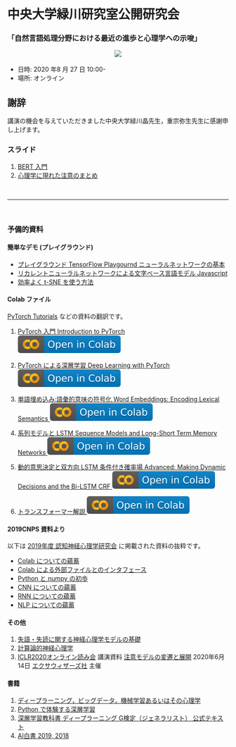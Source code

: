 # 中央大学緑川研究室公開研究会

### 「自然言語処理分野における最近の進歩と心理学への示唆」

<div align="center">
<img src="https://chuo-u.webex.com/cmp3300/fileDownloadServlet?filekey=QUhTSwAAAARatkd9CK41hD3MFYrcP5zcXLEKUYlYOKA5XIArwX22krfVWm-arh5pmFl_7CxoBgSc8zzbUyCK2n4Yoh3bsQo9fs-qrJlP50Xcto3VbILaJIvWjEHOAIpw3fz-zeCyWH5VPk73wjh0SsAPjvaGepEhtNS65KRnc1e_MDMXKZpJ4GuTR-7NKU6Z7UcRa-UmpRJR_EnEYx3rxKflFycEUIIYj3zGMKAvIyV7nZd9NkDgCcqZZfea5lhN9DbcGBVix_u1zPkmK_dsS4Upq0l1KN2E0WPVbk_BJ_zjakqPsCD5MJY3faVqMgLtcUjpusrQUw6aR3H3U3DA7Oa0TJuhv5ca0&siteurl=chuo-u" style="width:200px" >
</div>

- 日時: 2020 年8 月 27 日 10:00-
- 場所: オンライン


## 謝辞

講演の機会を与えていただきました中央大学緑川晶先生，重宗弥生先生に感謝申し上げます。

### スライド

1. [BERT 入門](https://jpa-bert.github.io/slides/2020jpa-bert_slides.html)
2. [心理学に現れた注意のまとめ](https://jpa-bert.github.io/slides/2020jpa-bert_slides2.html#(2))

<br/>

---
<br/>

### 予備的資料

#### 簡単なデモ (プレイグラウンド)

- [プレイグラウンド TensorFlow Playgournd ニューラルネットワークの基本](https://project-ccap.github.io/tensorflow-playground/)
- [リカレントニューラルネットワークによる文字ベース言語モデル Javascript](https://komazawa-deep-learning.github.io/character_demo.html)
- [効率よく t-SNE を使う方法](https://project-ccap.github.io/misread-tsne/index.html)

#### Colab ファイル

[PyTorch Tutorials](https://github.com/pytorch/tutorials/tree/master/beginner_source/nlp) などの資料の翻訳です。

1. [PyTorch 入門 Introduction to PyTorch <img src="/assets/colab_icon.svg">](https://colab.research.google.com/github/JPA-BERT/jpa-bert.github.io/blob/master/notebooks/2020_0723pytorch_tutorial.ipynb)
2. [PyTorch による深層学習 Deep Learning with PyTorch <img src="/assets/colab_icon.svg">](https://colab.research.google.com/github/JPA-BERT/jpa-bert.github.io/blob/master/notebooks/2020_0722deep_learning_tutorial.ipynb)
3. [単語埋め込み:語彙的意味の符号化 Word Embeddings: Encoding Lexical Semantics <img src="/assets/colab_icon.svg">](https://colab.research.google.com/github/JPA-BERT/jpa-bert.github.io/blob/master/notebooks/2020_0722word_embeddings_tutorial.ipynb)
4. [系列モデルと LSTM Sequence Models and Long-Short Term Memory Networks <img src="/assets/colab_icon.svg">](https://colab.research.google.com/github/JPA-BERT/jpa-bert.github.io/blob/master/notebooks/2020_0722sequence_models_tutorial.ipynb)
5. [動的意思決定と双方向 LSTM 条件付き確率場 Advanced: Making Dynamic Decisions and the Bi-LSTM CRF <img src="/assets/colab_icon.svg">](https://colab.research.google.com/github/JPA-BERT/jpa-bert.github.io/blob/master/notebooks/2020_0722advanced_tutorial.ipynb)

6. [トランスフォーマー解説 <img src="/assets/colab_icon.svg">](https://colab.research.google.com/github/JPA-BERT/jpa-bert.github.io/blob/master/notebooks/2020_0722Annotated_Attention_is_All_You_Need.ipynb)

#### 2019CNPS 資料より

以下は [2019年度 認知神経心理学研究会](https://www.cis.twcu.ac.jp/~asakawa/2019cnps_handson) に掲載された資料の抜粋です。

- [Colab についての蘊蓄](https://jpa-bert.github.io/supp01_colab)
- [Colab による外部ファイルとのインタフェース](https://jpa-bert.github.io/supp02_colab_file_management)
- [Python と numpy の初歩](https://jpa-bert.github.io/python_numpy_intro_ja)
- [CNN についての蘊蓄](https://jpa-bert.github.io/supp05_cnn)
- [RNN についての蘊蓄](https://jpa-bert.github.io/supp06_rnn)
- [NLP についての蘊蓄](https://jpa-bert.github.io/supp07_nlp)


#### その他

1. [失語・失読に関する神経心理学モデルの基礎](https://github.com/ShinAsakawa/wbai_aphasia/blob/master/2019Primer_AphasiaDyslexia.pdf)
1. [計算論的神経心理学](https://project-ccap.github.io/2020computational_neuropsychology.pdf)
1. [ICLR2020オンライン読み会](https://exawizards.connpass.com/event/176947/) 講演資料 [注意モデルの変遷と展開](https://shinasakawa.github.io/2020-0614exawizards_attention.pdf) 2020年6月14日 [エクサウィザーズ社](ttps://www.exawizards.com/) 主催

#### 書籍
1. [ディープラーニング，ビッグデータ，機械学習あるいはその心理学](https://www.shin-yo-sha.co.jp/book/b455586.html)
1. [Python で体験する深層学習](http://www.coronasha.co.jp/np/isbn/9784339028515/)
1. [深層学習教科書 ディープラーニング G検定（ジェネラリスト） 公式テキスト](https://www.shoeisha.co.jp/book/detail/22076)
1. [AI白書 2019, 2018](https://www.ipa.go.jp/ikc/info/20181030.html)


